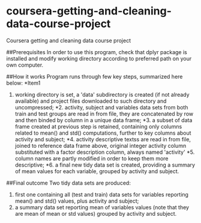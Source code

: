 # coursera-getting-and-cleaning-data-course-project
Coursera getting and cleaning data course project

##Prerequisites
In order to use this program, check that dplyr package is installed and modify working directory according to preferred path on your own computer.

##How it works
Program runs through few key steps, summarized here below:
*Item1
1. working directory is set, a 'data' subdirectory is created (if not already available) and project files downloaded to such directory and uncompressed;
*2. activity, subject and variables data sets from both train and test groups are read in from file, they are concatenated by row and then binded by column in a unique data frame;
*3. a subset of data frame created at previous step is retained, containing only columns related to mean() and std() computations, further to key columns about activity and subject;
*4. activity descriptive textss are read in from file, joined to reference data frame above, original integer activity column substituted with a factor description column, always named 'activity'
*5. column names are partly modified in order to keep them more descriptive;
*6. a final new tidy data set is created, providing a summary of mean values for each variable, grouped by activity and subject.

##Final outcome
Two tidy data sets are produced: 
1. first one containing all (test and train) data sets for variables reporting mean() and std() values, plus activity and subject;
2. a summary data set reporting mean of variables values (note that they are mean of mean or std values) grouped by activity and subject.
